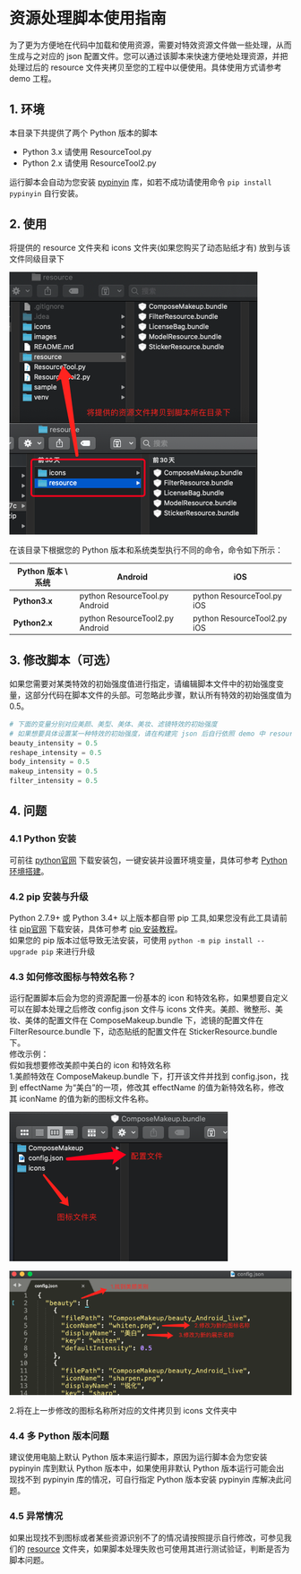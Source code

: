 # 资源处理脚本使用指南
为了更为方便地在代码中加载和使用资源，需要对特效资源文件做一些处理，从而生成与之对应的 json 配置文件。您可以通过该脚本来快速方便地处理资源，并把处理过后的 resource 文件夹拷贝至您的工程中以便使用。具体使用方式请参考 demo 工程。

## 1. 环境
本目录下共提供了两个 Python 版本的脚本
  
 - Python 3.x 请使用 ResourceTool.py
 - Python 2.x 请使用 ResourceTool2.py
 
运行脚本会自动为您安装 [pypinyin](https://github.com/mozillazg/python-pinyin) 库，如若不成功请使用命令 `pip install pypinyin` 自行安装。

## 2. 使用
将提供的 resource 文件夹和 icons 文件夹(如果您购买了动态贴纸才有) 放到与该文件同级目录下

![示意图](images/doc/file_example.png "示意图")

在该目录下根据您的 Python 版本和系统类型执行不同的命令，命令如下所示：  

| Python 版本 \ 系统     |  Android  |  iOS   |
| ------------------------------------ | --------   | -----------------  |
| **Python3.x** |  python ResourceTool.py Android | python ResourceTool.py iOS |
| **Python2.x** |  python ResourceTool2.py Android | python ResourceTool2.py iOS |

## 3. 修改脚本（可选）
如果您需要对某类特效的初始强度值进行指定，请编辑脚本文件中的初始强度变量，这部分代码在脚本文件的头部。可忽略此步骤，默认所有特效的初始强度值为 0.5。

```python
# 下面的变量分别对应美颜、美型、美体、美妆、滤镜特效的初始强度
# 如果想要具体设置某一种特效的初始强度，请在构建完 json 后自行依照 demo 中 resource 文件夹修改
beauty_intensity = 0.5
reshape_intensity = 0.5
body_intensity = 0.5
makeup_intensity = 0.5
filter_intensity = 0.5
```

## 4. 问题
### 4.1 Python 安装
可前往 [python官网](https://www.python.org/) 下载安装包，一键安装并设置环境变量，具体可参考 [Python 环境搭建](https://www.runoob.com/python/python-install.html)。
	
### 4.2 pip 安装与升级
Python 2.7.9+ 或 Python 3.4+ 以上版本都自带 pip 工具,如果您没有此工具请前往 [pip官网](https://pypi.org/project/pip) 下载安装，具体可参考 [pip 安装教程](https://www.runoob.com/w3cnote/python-pip-install-usage.html)。  
如果您的 pip 版本过低导致无法安装，可使用 `python -m pip install --upgrade pip` 来进行升级

### 4.3 如何修改图标与特效名称？
运行配置脚本后会为您的资源配置一份基本的 icon 和特效名称，如果想要自定义可以在脚本处理之后修改 config.json 文件与 icons 文件夹。美颜、微整形、美妆、美体的配置文件在 ComposeMakeup.bundle 下，滤镜的配置文件在 FilterResource.bundle 下，动态贴纸的配置文件在 StickerResource.bundle 下。  
修改示例：  
假如我想要修改美颜中美白的 icon 和特效名称  
1.美颜特效在 ComposeMakeup.bundle 下，打开该文件并找到 config.json，找到 effectName 为“美白”的一项，修改其 effectName 的值为新特效名称，修改其 iconName 的值为新的图标文件名称。

![配置文件地址](images/doc/compose_makeup.png)

![修改配置文件](images/doc/modify_config_json.png)

2.将在上一步修改的图标名称所对应的文件拷贝到 icons 文件夹中

### 4.4 多 Python 版本问题
建议使用电脑上默认 Python 版本来运行脚本，原因为运行脚本会为您安装 pypinyin 库到默认 Python 版本中，如果使用非默认 Python 版本运行可能会出现找不到 pypinyin 库的情况，可自行指定 Python 版本安装 pypinyin 库解决此问题。

### 4.5 异常情况
如果出现找不到图标或者某些资源识别不了的情况请按照提示自行修改，可参见我们的 [resource](../PLDroidShortVideoDemo/app/src/main/assets/resource) 文件夹，如果脚本处理失败也可使用其进行测试验证，判断是否为脚本问题。
